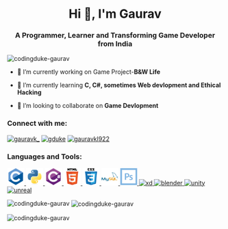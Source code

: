 <h1 align="center">Hi 👋, I'm Gaurav</h1>
<h3 align="center">A Programmer, Learner and Transforming Game Developer from India</h3>

<p align="left"> <img src="https://komarev.com/ghpvc/?username=codingduke-gaurav&label=Profile%20views&color=0e75b6&style=flat" alt="codingduke-gaurav" /> </p>

- 🔭 I’m currently working on Game Project-**B&W Life**

- 🌱 I’m currently learning **C, C#, sometimes Web devlopment and Ethical Hacking**

- 👯 I’m looking to collaborate on **Game Devlopment**


<h3 align="left">Connect with me:</h3>
<p align="left">
<a href="https://instagram.com/gauravk_" target="blank"><img align="center" src="https://raw.githubusercontent.com/rahuldkjain/github-profile-readme-generator/master/src/images/icons/Social/instagram.svg" alt="gauravk_" height="30" width="40" /></a>
<a href="https://www.codechef.com/users/gduke" target="blank"><img align="center" src="https://cdn.jsdelivr.net/npm/simple-icons@3.1.0/icons/codechef.svg" alt="gduke" height="30" width="40" /></a>
<a href="https://www.hackerrank.com/gauravkl922" target="blank"><img align="center" src="https://raw.githubusercontent.com/rahuldkjain/github-profile-readme-generator/master/src/images/icons/Social/hackerrank.svg" alt="gauravkl922" height="30" width="40" /></a>
</p>
<h3 align="left">Languages and Tools:</h3>
<p align="left">  <a href="https://www.cprogramming.com/" target="_blank" rel="noreferrer"> <img src="https://raw.githubusercontent.com/devicons/devicon/master/icons/c/c-original.svg" alt="c" width="40" height="40"/> </a> <a href="https://www.python.org" target="_blank" rel="noreferrer"> <img src="https://raw.githubusercontent.com/devicons/devicon/master/icons/python/python-original.svg" alt="python" width="40" height="40"/> </a> <a href="https://www.w3schools.com/cs/" target="_blank" rel="noreferrer"> <img src="https://raw.githubusercontent.com/devicons/devicon/master/icons/csharp/csharp-original.svg" alt="csharp" width="40" height="40"/> </a> <a href="https://www.w3.org/html/" target="_blank" rel="noreferrer"> <img src="https://raw.githubusercontent.com/devicons/devicon/master/icons/html5/html5-original-wordmark.svg" alt="html5" width="40" height="40"/> </a> <a href="https://www.w3schools.com/css/" target="_blank" rel="noreferrer"> <img src="https://raw.githubusercontent.com/devicons/devicon/master/icons/css3/css3-original-wordmark.svg" alt="css3" width="40" height="40"/> </a> <a href="https://www.mysql.com/" target="_blank" rel="noreferrer"> <img src="https://raw.githubusercontent.com/devicons/devicon/master/icons/mysql/mysql-original-wordmark.svg" alt="mysql" width="40" height="40"/> </a> <a href="https://www.photoshop.com/en" target="_blank" rel="noreferrer"> <img src="https://raw.githubusercontent.com/devicons/devicon/master/icons/photoshop/photoshop-line.svg" alt="photoshop" width="40" height="40"/> </a>  <a href="https://www.adobe.com/in/products/xd.html" target="_blank" rel="noreferrer"> <img src="https://cdn.worldvectorlogo.com/logos/adobe-xd.svg" alt="xd" width="40" height="40"/> </a> <a href="https://www.blender.org/" target="_blank" rel="noreferrer"> <img src="https://download.blender.org/branding/community/blender_community_badge_white.svg" alt="blender" width="40" height="40"/> </a> <a href="https://unity.com/" target="_blank" rel="noreferrer"> <img src="https://www.vectorlogo.zone/logos/unity3d/unity3d-icon.svg" alt="unity" width="40" height="40"/> </a>  <a href="https://unrealengine.com/" target="_blank" rel="noreferrer"> <img src="https://raw.githubusercontent.com/kenangundogan/fontisto/036b7eca71aab1bef8e6a0518f7329f13ed62f6b/icons/svg/brand/unreal-engine.svg" alt="unreal" width="40" height="40"/> </a> </p>

<p><img align="left" src="https://github-readme-stats.vercel.app/api/top-langs?username=codingduke-gaurav&show_icons=true&locale=en&layout=compact" alt="codingduke-gaurav" /></p>

<p>&nbsp;<img align="center" src="https://github-readme-stats.vercel.app/api?username=codingduke-gaurav&show_icons=true&locale=en" alt="codingduke-gaurav" /></p>

<p><img align="center" src="https://github-readme-streak-stats.herokuapp.com/?user=codingduke-gaurav&" alt="codingduke-gaurav" /></p>
